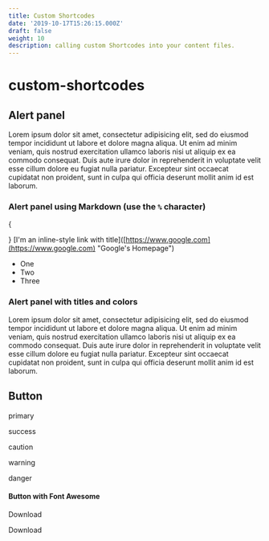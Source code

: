 ```yaml
---
title: Custom Shortcodes
date: '2019-10-17T15:26:15.000Z'
draft: false
weight: 10
description: calling custom Shortcodes into your content files.
---
```


# custom-shortcodes

## Alert panel

Lorem ipsum dolor sit amet, consectetur adipisicing elit, sed do eiusmod tempor incididunt ut labore et dolore magna aliqua. Ut enim ad minim veniam, quis nostrud exercitation ullamco laboris nisi ut aliquip ex ea commodo consequat. Duis aute irure dolor in reprehenderit in voluptate velit esse cillum dolore eu fugiat nulla pariatur. Excepteur sint occaecat cupidatat non proident, sunt in culpa qui officia deserunt mollit anim id est laborum.

### Alert panel using Markdown \(use the `%` character\)

{

} \[I'm an inline-style link with title\]\([https://www.google.com](https://www.google.com) "Google's Homepage"\)

* One
* Two
* Three

### Alert panel with titles and colors

Lorem ipsum dolor sit amet, consectetur adipisicing elit, sed do eiusmod tempor incididunt ut labore et dolore magna aliqua. Ut enim ad minim veniam, quis nostrud exercitation ullamco laboris nisi ut aliquip ex ea commodo consequat. Duis aute irure dolor in reprehenderit in voluptate velit esse cillum dolore eu fugiat nulla pariatur. Excepteur sint occaecat cupidatat non proident, sunt in culpa qui officia deserunt mollit anim id est laborum.

## Button

primary

success

caution

warning

danger

#### Button with Font Awesome

Download

Download

